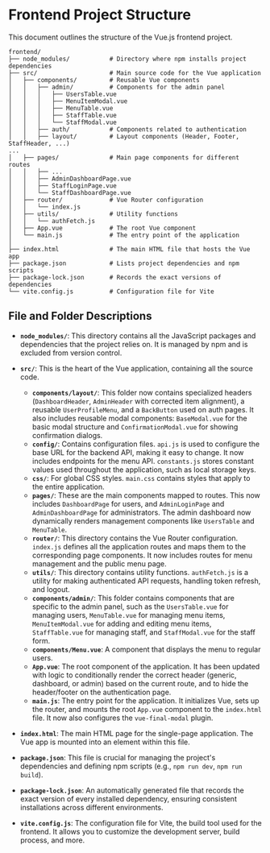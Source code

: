 # Frontend Project Structure

This document outlines the structure of the Vue.js frontend project.

```
frontend/
├── node_modules/           # Directory where npm installs project dependencies
├── src/                    # Main source code for the Vue application
│   ├── components/         # Reusable Vue components
│   │   ├── admin/          # Components for the admin panel
│   │   │   ├── UsersTable.vue
│   │   │   ├── MenuItemModal.vue
│   │   │   ├── MenuTable.vue
│   │   │   ├── StaffTable.vue
│   │   │   └── StaffModal.vue
│   │   ├── auth/           # Components related to authentication
│   │   ├── layout/         # Layout components (Header, Footer, StaffHeader, ...)
...
│   ├── pages/              # Main page components for different routes
│   │   ├── ...
│   │   ├── AdminDashboardPage.vue
│   │   ├── StaffLoginPage.vue
│   │   └── StaffDashboardPage.vue
│   ├── router/             # Vue Router configuration
│   │   └── index.js
│   ├── utils/              # Utility functions
│   │   └── authFetch.js
│   ├── App.vue             # The root Vue component
│   └── main.js             # The entry point of the application
│
├── index.html              # The main HTML file that hosts the Vue app
├── package.json            # Lists project dependencies and npm scripts
├── package-lock.json       # Records the exact versions of dependencies
└── vite.config.js          # Configuration file for Vite
```

## File and Folder Descriptions

-   **`node_modules/`**: This directory contains all the JavaScript packages and dependencies that the project relies on. It is managed by npm and is excluded from version control.

-   **`src/`**: This is the heart of the Vue application, containing all the source code.
    -   **`components/layout/`**: This folder now contains specialized headers (`DashboardHeader`, `AdminHeader` with corrected item alignment), a reusable `UserProfileMenu`, and a `BackButton` used on auth pages. It also includes reusable modal components: `BaseModal.vue` for the basic modal structure and `ConfirmationModal.vue` for showing confirmation dialogs.
    -   **`config/`**: Contains configuration files. `api.js` is used to configure the base URL for the backend API, making it easy to change. It now includes endpoints for the menu API. `constants.js` stores constant values used throughout the application, such as local storage keys.
    -   **`css/`**: For global CSS styles. `main.css` contains styles that apply to the entire application.
    -   **`pages/`**: These are the main components mapped to routes. This now includes `DashboardPage` for users, and `AdminLoginPage` and `AdminDashboardPage` for administrators. The admin dashboard now dynamically renders management components like `UsersTable` and `MenuTable`.
    -   **`router/`**: This directory contains the Vue Router configuration. `index.js` defines all the application routes and maps them to the corresponding page components. It now includes routes for menu management and the public menu page.
    -   **`utils/`**: This directory contains utility functions. `authFetch.js` is a utility for making authenticated API requests, handling token refresh, and logout.
    -   **`components/admin/`**: This folder contains components that are specific to the admin panel, such as the `UsersTable.vue` for managing users, `MenuTable.vue` for managing menu items, `MenuItemModal.vue` for adding and editing menu items, `StaffTable.vue` for managing staff, and `StaffModal.vue` for the staff form.
    -   **`components/Menu.vue`**: A component that displays the menu to regular users.
    -   **`App.vue`**: The root component of the application. It has been updated with logic to conditionally render the correct header (generic, dashboard, or admin) based on the current route, and to hide the header/footer on the authentication page.
    -   **`main.js`**: The entry point for the application. It initializes Vue, sets up the router, and mounts the root `App.vue` component to the `index.html` file. It now also configures the `vue-final-modal` plugin.

-   **`index.html`**: The main HTML page for the single-page application. The Vue app is mounted into an element within this file.

-   **`package.json`**: This file is crucial for managing the project's dependencies and defining npm scripts (e.g., `npm run dev`, `npm run build`).

-   **`package-lock.json`**: An automatically generated file that records the exact version of every installed dependency, ensuring consistent installations across different environments.

-   **`vite.config.js`**: The configuration file for Vite, the build tool used for the frontend. It allows you to customize the development server, build process, and more.
